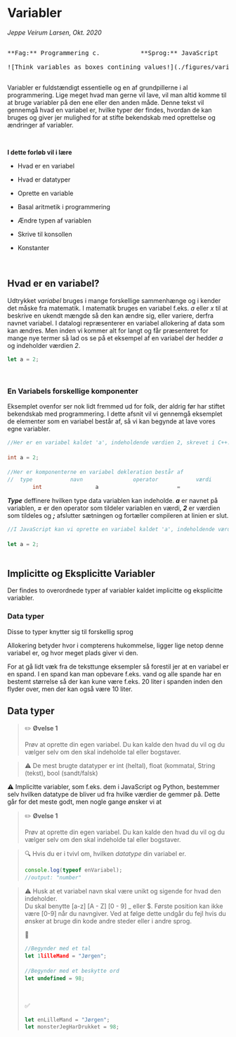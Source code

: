 

# Variabler

*Jeppe Veirum Larsen, Okt. 2020*

<pre>

**Fag:** Programmering c.&nbsp; &nbsp; &nbsp; &nbsp; &nbsp; &nbsp;**Sprog:** JavaScript

![Think variables as boxes contining values!](./figures/variables.png)

</pre>

Variabler er fuldstændigt essentielle og en af grundpillerne i al programmering. Lige meget hvad man gerne vil lave, vil man altid komme til at bruge variabler på den ene eller den anden måde. Denne tekst vil gennemgå hvad en variabel er, hvilke typer der findes, hvordan de kan bruges og giver jer mulighed for at stifte bekendskab med oprettelse og ændringer af variabler.

<br/>

 **I dette forløb vil i lære**

- Hvad er en variabel

- Hvad er datatyper

- Oprette en variable
- Basal aritmetik i programmering

- Ændre typen af variablen

- Skrive til konsollen
- Konstanter

<br/>

## Hvad er en variabel?

Udtrykket *variabel* bruges i mange forskellige sammenhænge og i kender det måske fra matematik. I matematik bruges en variabel f.eks. *a* eller *x* til at beskrive en ukendt mængde så den kan ændre sig, eller variere, derfra navnet variabel. I datalogi repræsenterer en variabel allokering af data som kan ændres. Men inden vi kommer alt for langt og får præsenteret for mange nye termer så lad os se på et eksempel af en variabel der hedder *a* og indeholder værdien *2*.

``` javascript
let a = 2;
```

<br/>

### En Variabels forskellige komponenter

Eksemplet ovenfor ser nok lidt fremmed ud for folk, der aldrig før har stiftet bekendskab med programmering. I dette afsnit vil vi gennemgå eksemplet de elementer som en variabel består af, så vi kan begynde at lave vores egne variabler. 

```java
//Her er en variabel kaldet 'a', indeholdende værdien 2, skrevet i C++.

int a = 2;
	
//Her er komponenterne en variabel dekleration består af
//	type			navn				operator			værdi				terminator
		int					a						  =						2							;

```



***Type*** deffinere hvilken type data variablen kan indeholde. ***a*** er navnet på variablen, ***=*** er den operator som tildeler variablen en værdi, ***2*** er værdien som tildeles og ***;*** afslutter sætningen og fortæller compileren at linien er slut.







````js
//I JavaScript kan vi oprette en variabel kaldet 'a', indeholdende værdien 2, f.eks. se sådan ud.

let a = 2;
 
````



## Implicitte og Eksplicitte Variabler

Der findes to overordnede typer af variabler kaldet implicitte og eksplicitte variabler. 

### Data typer





Disse to typer knytter sig til forskellig sprog 





 Allokering betyder hvor i compterens hukommelse, ligger lige netop denne variabel er, og hvor meget plads giver vi den.



For at gå lidt væk fra de teksttunge eksempler så forestil jer at en variabel er en spand. I en spand kan man opbevare f.eks. vand og alle spande har en bestemt størrelse så der kan kune være f.eks. 20 liter i spanden inden den flyder over, men der kan også være 10 liter. 




## Data typer



> :pencil2: **Øvelse 1**
>
> Prøv at oprette din egen variabel. Du kan kalde den hvad du vil og du vælger selv om den skal indeholde tal eller bogstaver.



> :warning: De mest brugte datatyper er int (heltal), float (kommatal, String (tekst), bool (sandt/falsk) 



:warning: Implicitte variabler, som f.eks. dem i JavaScript og Python, bestemmer selv hvilken datatype de bliver ud fra hvilke værdier de gemmer på. Dette går for det meste godt, men nogle gange ønsker vi at  



>:pencil2: **Øvelse 1**
>
>
>Prøv at oprette din egen variabel. Du kan kalde den hvad du vil og du vælger selv om den skal indeholde tal eller bogstaver.



> :mag: Hvis du er i tvivl om, hvilken *datatype* din variabel er.
>
> ```javascript
> console.log(typeof enVariabel);
> //output: "number"
> ```
>
> 





> :warning: Husk at et variabel navn skal være unikt og sigende for hvad den indeholder.  
> Du skal benytte [a-z] [A - Z] [0 - 9] _ eller $. Første position kan ikke være [0-9] når du navngiver. Ved at følge dette undgår du fejl hvis du ønsker at bruge din kode andre steder eller i andre sprog.
>
> :no_entry_sign: 
>
> ```javascript
> //Begynder med et tal
> let 1lilleMand = "Jørgen";
> 
> //Begynder med et beskytte ord
> let undefined = 98;
> ```
>
> <br/>
>
> :white_check_mark: 
>
> ```javascript
> let enLilleMand = "Jørgen";
> let monsterJegHarDrukket = 98;
> ```
>
> 

































